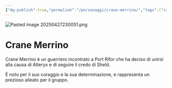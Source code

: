 ```yaml
---
{"dg-publish":true,"permalink":"/personaggi/crane-merrino/","tags":["crane-merrino"],"noteIcon":""}
---
```


![Pasted image 20250427230051.png](/img/user/Immagini/Pasted%20image%2020250427230051.png)
# Crane Merrino

Crane Merrino è un guerriero incontrato a Port Rifor che ha deciso di unirsi alla causa di Alteryx e di seguire il credo di Sheld.

È noto per il suo coraggio e la sua determinazione, e rappresenta un prezioso alleato per il gruppo. 